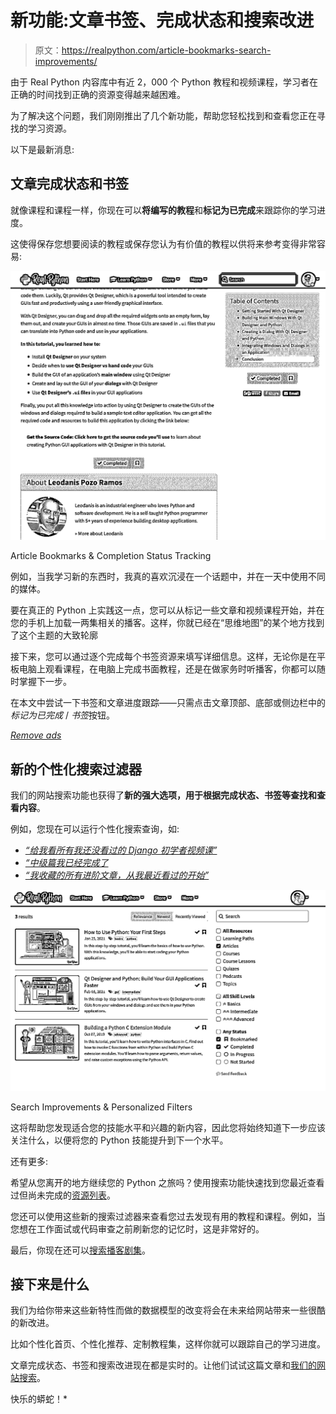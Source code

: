 # 新功能:文章书签、完成状态和搜索改进

> 原文：<https://realpython.com/article-bookmarks-search-improvements/>

由于 Real Python 内容库中有近 2，000 个 Python 教程和视频课程，学习者在正确的时间找到正确的资源变得越来越困难。

为了解决这个问题，我们刚刚推出了几个新功能，帮助您轻松找到和查看您正在寻找的学习资源。

以下是最新消息:

## 文章完成状态和书签

就像课程和课程一样，你现在可以**将编写的教程**和**标记为已完成**来跟踪你的学习进度。

这使得保存您想要阅读的教程或保存您认为有价值的教程以供将来参考变得非常容易:

[![Real Python article bookmarks and completion status](img/a39b040e244c3ef6079fcab2ba87eaba.png)](https://files.realpython.com/media/article-bookmarks.ac9148d7b157.png)

<figcaption class="figure-caption text-center">Article Bookmarks & Completion Status Tracking</figcaption>

例如，当我学习新的东西时，我真的喜欢沉浸在一个话题中，并在一天中使用不同的媒体。

要在真正的 Python 上实践这一点，您可以从标记一些文章和视频课程开始，并在您的手机上加载一两集相关的播客。这样，你就已经在“思维地图”的某个地方找到了这个主题的大致轮廓

接下来，您可以通过逐个完成每个书签资源来填写详细信息。这样，无论你是在平板电脑上观看课程，在电脑上完成书面教程，还是在做家务时听播客，你都可以随时掌握下一步。

在本文中尝试一下书签和文章进度跟踪——只需点击文章顶部、底部或侧边栏中的*标记为已完成* / *书签*按钮。

[*Remove ads*](/account/join/)

## 新的个性化搜索过滤器

我们的网站搜索功能也获得了**新的强大选项，用于根据完成状态、书签等查找和查看内容**。

例如，您现在可以运行个性化搜索查询，如:

*   [*“给我看所有我还没看过的 Django 初学者视频课”*](https://realpython.com/search?q=django&kind=lesson&level=basics&status=not-started)
*   [*“中级篇我已经完成了*](https://realpython.com/search?kind=article&level=intermediate&status=completed)
*   [*“我收藏的所有进阶文章，从我最近看过的开始”*](https://realpython.com/search?kind=article&level=advanced&status=bookmarked&order=recent)

[![Real Python search improvements](img/9582177387224402df94a0a698d8643c.png)](https://files.realpython.com/media/search-improvements.d5821d81ef37.png)

<figcaption class="figure-caption text-center">Search Improvements & Personalized Filters</figcaption>

这将帮助您发现适合您的技能水平和兴趣的新内容，因此您将始终知道下一步应该关注什么，以便将您的 Python 技能提升到下一个水平。

还有更多:

希望从您离开的地方继续您的 Python 之旅吗？使用搜索功能快速找到您最近查看过但尚未完成的[资源列表](https://realpython.com/search?status=in-progress&order=recent)。

您还可以使用这些新的搜索过滤器来查看您过去发现有用的教程和课程。例如，当您想在工作面试或代码审查之前刷新您的记忆时，这是非常好的。

最后，你现在还可以[搜索播客剧集](https://realpython.com/search?kind=podcast)。

## 接下来是什么

我们为给你带来这些新特性而做的数据模型的改变将会在未来给网站带来一些很酷的新改进。

比如个性化首页、个性化推荐、定制教程集，这样你就可以跟踪自己的学习进度。

文章完成状态、书签和搜索改进现在都是实时的。让他们试试这篇文章和[我们的网站搜索](https://realpython.com/search)。

快乐的蟒蛇！*